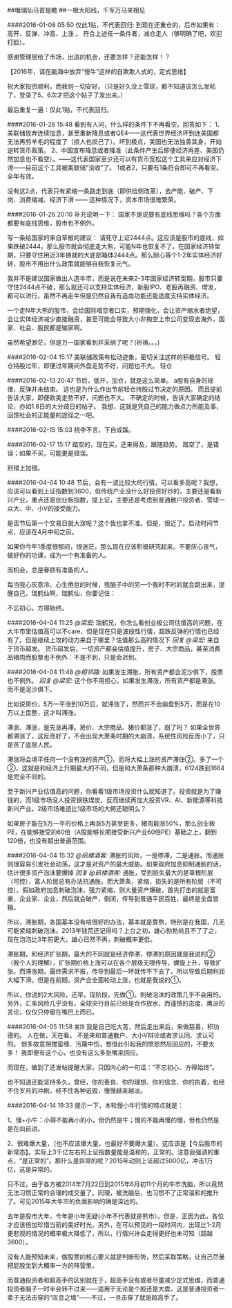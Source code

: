 ##唯瑞仙马首是瞻
##一根大阳线，千军万马来相见

####2016-01-08 05:50
仅此1贴，不代表回归:
到现在还重仓的，后市如果有：高开、反弹、冲高、上涨 。
符合上述任一条件者，减仓走人（够明确了吧，欢迎打脸）。

感谢管理层给了市场，出逃的机会，还要怎样？还能怎样！？

【2016年，请在脑海中放弃“慢牛”这样的自欺欺人式的，定式思维】

祝大家投资顺利，而我则一切安好。（只是好久没上雪球，都不知道该怎么发帖了，登录了5、6次才把这个帖子了发出来。）

最后重复一遍：仅此1贴，不代表回归。

####2016-01-26 15:48
看到有人问，什么样的条件下不再看空。回答如下：
1、美联储放弃连续加息，甚至重新降息或者QE4——这代表世界经济坏到连美国都无法再剪羊毛的程度了（损人也损己了）。坏到极点，美国也无法独善其身，开始逆转货币政策。
2、中国宣布降息或者降准（此条件产生后即便经济再差、美国仍然加息也不看空）。——这代表国家至少还可以有货币宽松这个工具来应对经济下滑——目前这个工具被美联储“没收”了。
1或者2，只要有1条符合即可不再看空。全年有效。

没有这2点，代表只有紧缩一条路走到底（即供给侧改革），去产能、破产、下岗、消费缩减、经济下滑 —— 这种情况下，资本市场很难繁荣。

####2016-01-26 20:10
补充说明一下：
国家不是说要有底线思维吗？各个方面都要有底线思维，股市也不例外。

写一条给国家的来自草根的建议：
请死守上证2444点。这应该是股市的底线，如果跌破2444，那么股市就会彻底走大熊，可能N年也恢复不了。在国家经济转型期，只要守住用近3年铸就的大底部箱体2444点。那么耐心等个1-2年实体经济好转，股市不用出什么政策就能够自我恢复元气。

我并不是建议国家做出人造牛市，而是说在未来2-3年国家经济转型期，股市只要守住2444点不破，那么就还可以支持实体经济，新股IPO、老股再融资、增发，都可以进行，虽然不再走牛但是仍然自我有造血功能还能适度支持实体经济。

一个走N年大熊的股市，会给国际唱空者口实，预期强化，会让资产缩水者绝望，会让实体经济减少直接融资，甚至可能会导致大小非掏空上市公司变现去海外，国家、社会、股民都是输家啊。

虽然希望渺茫，但是万一国家看到并采纳了呢？(祈祷。。。)

####2016-02-04 15:17
美联储政策有松动迹象，密切关注这样的积极信号。
轻仓持股过年，即便过年期间外盘走势不好，问题也不大。
轻仓

####2016-02-13 20:47
节后，低开，加仓，就是这么简单。
a股有自身的规律，反弹并未结束。
这也是为什么作出节前轻仓持股过节决定的原因。
而且提前告诉大家，即便欧美走势不好，问题也不大。
不确定的时候，告诉大家确定的结论，亦如1.8日的大分歧日的帖子。
我想，这就是凭自己的能力做点力所能及事，回馈社会的正能量的途径之一吧。

####2016-02-15 15:03
桃李不言，下自成蹊。

####2016-02-17 15:17
踏空的，现在买，还来得及，跟随趋势。
踏空了，是错误；如果不买，可能更是错误。

别错上加错。

####2016-04-04 10:48
节后，会有一波比较大的行情，可以看多高呢？我想，应该可以看到上证指数到3600，但传统产业没什么好投资好炒的，主要还是看新兴产业，重点还是创业板指数，提上证，主要还是考虑到普通散户投资者、雪球一众大、中、小V的接受能力。

是否节后第一个交易日就大涨呢？这个我也拿不准。但是，很近了。启动时间节点，应该在4月中旬之前。

如果你今年1季度很郁闷，很迷茫，那么现在应该积极研究起来。不要灰心丧气，做好你的功课，成为一个有准备的人。

而机会，总是眷顾有准备的人。

每当我心灰意冷、心生倦怠的时候，我脑子中的另一个我时不时的就会跳出来，提醒自己，瑞鹤仙啊，瑞鹤仙，你要记住：

不忘初心，方得始终。

####2016-04-04 11:25
_@梁宏:_ 瑞鹤兄，你怎么看创业板公司估值高的问题，在大牛市里估值高可以不care，但是现在只是波段性行情，超跌反弹的行情也已经有了。但是继续上攻的动力来自于哪里？估值那么高的情况下
_回复 @梁宏:_ 来自于货币超发。
货币超发后，一切资产都会估值提升，房子、大宗商品，甚至消费品猪肉而股票也不例外：不是不到，只是会迟到。

####2016-04-04 11:48
_@相邻路:_ 如果发生滞胀，所有资产都会泥沙俱下，股票也不例外。
_回复 @梁宏:_ 这个你不用担心，如果发生滞涨，所有资产都是滞涨。而不是泥沙俱下。

比如说房价，5万一平涨到10万后，就滞涨了，然而并不会崩盘到5万，而是在10万以上盘整，这才叫滞涨。

滞涨、滞涨，是先涨再滞。房价、大宗商品、猪价都涨了，崩了吗？
如果全世界都滞涨了，这反而好了，不会出现大萧条时期的大崩溃，系统性风险反而小了，只是苦了底层人民。

滞涨将会填平任何一个没有涨的资产①，而将大幅上涨的资产滞住②。多了一个②，这就是和经济上升期最大的不同，但是和大萧条那种大崩溃，6124跌到1664是完全不同的。

至于新兴产业估值高的问题，你看看1级市场投资什么就知道了。投资就是为了赚钱的，而1级市场没人投资钢铁煤炭，反而继续再加大投资VR、AI、新能源等科技新兴产业。2级市场难道比1级市场的大鳄还聪明么？

如果房子能在5万一平的价格上再涨5万甚至更多，猪肉能涨50%，那么创业板PE，在能够接受的60倍（A股能够长期接受新兴产业60倍PE）基础之上，翻到120倍，也没有超出普遍范围。

####2016-04-04 15:32
_@矾楼酒客:_ 滞胀的风险，一是停滞，二是通胀。而通胀则很容易引发社会动荡，这才是对资产的最大威胁。如果政府加息抑制通胀的话，估计很多资产泡沫要爆掉
_回复 @矾楼酒客:_ 通胀，受到损失最大的是草根阶层（可控），富人阶层总有办法抗通胀。而大萧条，紧缩，损失的是所有阶层（不可控）。假如政府加息刺破泡沫，强力紧缩，则大量资产爆破，首先打击的就是富豪，企业家、企业，然后就会破产，倒闭，传导到普通平民百姓，最终是全盘皆输。

所以，滞胀期，各国基本没有啥很好的办法，基本就是靠熬，特别是在我国，几无可能紧缩刺破泡沫。2013年钱荒还记得吗？上台之初，雄心勃勃尚且不了了之，现在泡泡比3年前更大，雄心已然不再，刺破概率更低。

滞胀期，和经济扩张期，最大的不同就是经济停滞，停滞的原因就是我说的②（我个人的理解），扩张期价格上涨可以在各个层级无限传导，螺旋上升，导致扩张。而滞涨期，最终需求不振，传导到最后一环就传不下去了，所以导致后期利润大幅下滑。但是在前期，资产会全面轮动上涨，也就是我说的①。

所以，你说的2大风险，还早，现阶段，先做①。刺破泡沫的政策几乎不会用的。另外，汇率风险几乎没有，全球央行目前已经是合作放水，而谨慎的态度、鹰派的言论，仅仅只停留在嘴巴上而已。

####2016-04-05 11:58
`置顶`
我是自己吃大苦，然后走出来后，来做慈善，积功德的。
人在做，天在看。
不是来和普通散户、大小V辩论或者求认同、求认可的。
很多故意胡搅蛮缠、污蔑中伤，想借此引起我的愤怒然后回应的，不要太多！
我即便有这个心，也没有这么多张嘴来回应。

而现在，做到了还发帖提醒大家，只因内心的一句话：“不忘初心、方得始终”。

也不知道还能坚持多久，曾经，你的善良、你的理想、你的信念、你的执着，也经不住岁月的冲刷，经不住各种诋毁，慢慢越来越淡。

####2016-04-14 19:33
提示一下，本轮慢小牛行情的特点就是：

1、慢+小牛：小得不能再小的小，但仍然是牛；慢的不能再慢的慢，但也仍然是是在向前进。

2、很难爆大量，（也不应该爆大量，也最好不要爆大量）。这应该是【今后股市的新常态】。实际上3千亿左右的上证指数量能是温和的，正常的。注意我强调的重点，“是正常的”。那什么是异常的呢？2015年动则上证超过5000亿，冲击1万亿，这是异常的。

只不过，由于各方被2014年7月22日到2015年6月初11个月的牛市洗脑，所以竟然无法习惯正常的合理的成交量了。同理，被洗脑后，也习惯不了正常温和的推升了。可见2015年大牛市的负面影响的确是深远的。

去年是股市大年，今年是小年无疑(小年不代表就是熊市）。但是，正因为此，各位才应该倍加珍惜当前的美好时光。另外，在可以预见的一段时间内，出现比1-2月更悲观的情况的概率极大降低了，所以，行情兴许会走得更好也未可知（超越3600）。

没有人能预知未来，做股票的核心要义就是判断形势，然后采取策略，让自己尽量把屁股坐到大概率一方的阵营里。

而普通投资者和超高手的区别就在于，超高手没有或者尽量减少定式思维，而普通投资者脑子一时半会转不过来——适用于无论是个股还是大盘，这是普通投资者一辈子无法击穿的“叹息之墙”——不过，一旦击穿了就是超高手了。